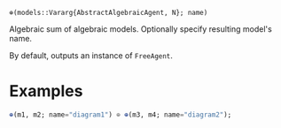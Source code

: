 ```
⊕(models::Vararg{AbstractAlgebraicAgent, N}; name)
```

Algebraic sum of algebraic models. Optionally specify resulting model's name.

By default, outputs an instance of `FreeAgent`.

# Examples

```julia
⊕(m1, m2; name="diagram1") ⊕ ⊕(m3, m4; name="diagram2");
```
